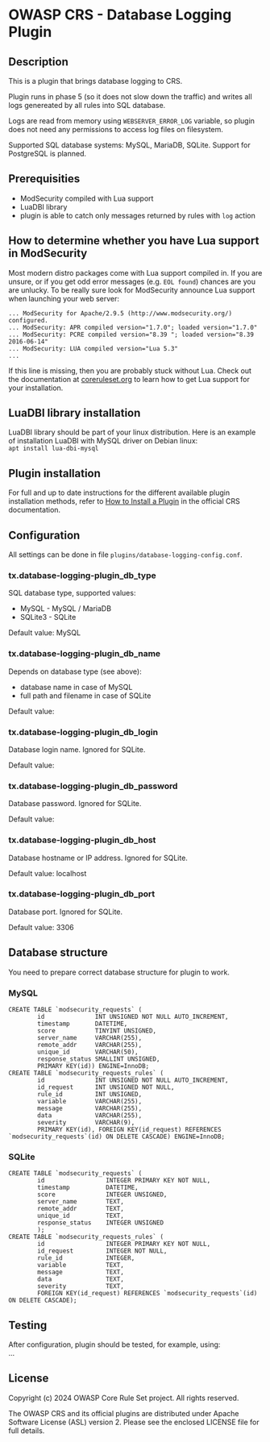 # OWASP CRS - Database Logging Plugin

## Description

This is a plugin that brings database logging to CRS.

Plugin runs in phase 5 (so it does not slow down the traffic) and writes all
logs genereated by all rules into SQL database.

Logs are read from memory using `WEBSERVER_ERROR_LOG` variable, so plugin does
not need any permissions to access log files on filesystem.

Supported SQL database systems: MySQL, MariaDB, SQLite. Support for PostgreSQL
is planned.

## Prerequisities

 * ModSecurity compiled with Lua support
 * LuaDBI library
 * plugin is able to catch only messages returned by rules with `log` action

## How to determine whether you have Lua support in ModSecurity

Most modern distro packages come with Lua support compiled in. If you are
unsure, or if you get odd error messages (e.g. `EOL found`) chances are you are
unlucky. To be really sure look for ModSecurity announce Lua support when
launching your web server:

```
... ModSecurity for Apache/2.9.5 (http://www.modsecurity.org/) configured.
... ModSecurity: APR compiled version="1.7.0"; loaded version="1.7.0"
... ModSecurity: PCRE compiled version="8.39 "; loaded version="8.39 2016-06-14"
... ModSecurity: LUA compiled version="Lua 5.3"
...
```

If this line is missing, then you are probably stuck without Lua. Check out the
documentation at [coreruleset.org](https://coreruleset.org/docs) to learn how to
get Lua support for your installation.

## LuaDBI library installation

LuaDBI library should be part of your linux distribution. Here is an example
of installation LuaDBI with MySQL driver on Debian linux:  
`apt install lua-dbi-mysql`

## Plugin installation

For full and up to date instructions for the different available plugin
installation methods, refer to [How to Install a Plugin](https://coreruleset.org/docs/concepts/plugins/#how-to-install-a-plugin)
in the official CRS documentation.

## Configuration

All settings can be done in file `plugins/database-logging-config.conf`.

### tx.database-logging-plugin_db_type

SQL database type, supported values:
 * MySQL - MySQL / MariaDB
 * SQLite3 - SQLite

Default value: MySQL

### tx.database-logging-plugin_db_name

Depends on database type (see above):
 * database name in case of MySQL
 * full path and filename in case of SQLite

Default value:

### tx.database-logging-plugin_db_login

Database login name. Ignored for SQLite.

Default value:

### tx.database-logging-plugin_db_password

Database password. Ignored for SQLite.

Default value:

### tx.database-logging-plugin_db_host

Database hostname or IP address. Ignored for SQLite.

Default value: localhost

### tx.database-logging-plugin_db_port

Database port. Ignored for SQLite.

Default value: 3306

## Database structure

You need to prepare correct database structure for plugin to work.

### MySQL

```
CREATE TABLE `modsecurity_requests` (
        id              INT UNSIGNED NOT NULL AUTO_INCREMENT,
        timestamp       DATETIME,
        score           TINYINT UNSIGNED,
        server_name     VARCHAR(255),
        remote_addr     VARCHAR(255),
        unique_id       VARCHAR(50),
        response_status SMALLINT UNSIGNED,
        PRIMARY KEY(id)) ENGINE=InnoDB;
CREATE TABLE `modsecurity_requests_rules` (
        id              INT UNSIGNED NOT NULL AUTO_INCREMENT,
        id_request      INT UNSIGNED NOT NULL,
        rule_id         INT UNSIGNED,
        variable        VARCHAR(255),
        message         VARCHAR(255),
        data            VARCHAR(255),
        severity        VARCHAR(9),
        PRIMARY KEY(id), FOREIGN KEY(id_request) REFERENCES `modsecurity_requests`(id) ON DELETE CASCADE) ENGINE=InnoDB;
```

### SQLite

```
CREATE TABLE `modsecurity_requests` (
        id                 INTEGER PRIMARY KEY NOT NULL,
        timestamp          DATETIME,
        score              INTEGER UNSIGNED,
        server_name        TEXT,
        remote_addr        TEXT,
        unique_id          TEXT,
        response_status    INTEGER UNSIGNED
        );
CREATE TABLE `modsecurity_requests_rules` (
        id                 INTEGER PRIMARY KEY NOT NULL,
        id_request         INTEGER NOT NULL,
        rule_id            INTEGER,
        variable           TEXT,
        message            TEXT,
        data               TEXT,
        severity           TEXT,
        FOREIGN KEY(id_request) REFERENCES `modsecurity_requests`(id) ON DELETE CASCADE);
```

## Testing

After configuration, plugin should be tested, for example, using:  
...

## License

Copyright (c) 2024 OWASP Core Rule Set project. All rights reserved.

The OWASP CRS and its official plugins are distributed
under Apache Software License (ASL) version 2. Please see the enclosed LICENSE
file for full details.
